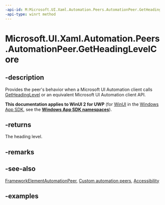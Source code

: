 ```yaml
---
-api-id: M:Microsoft.UI.Xaml.Automation.Peers.AutomationPeer.GetHeadingLevelCore
-api-type: winrt method
---
```


<!-- Method syntax.
virtual protected AutomationHeadingLevel AutomationPeer.GetHeadingLevelCore()
-->

# Microsoft.UI.Xaml.Automation.Peers.AutomationPeer.GetHeadingLevelCore

## -description
Provides the peer's behavior when a Microsoft UI Automation client calls [GetHeadingLevel](automationpeer_getheadinglevel_1176568834.md) or an equivalent Microsoft UI Automation client API.

**This documentation applies to WinUI 2 for UWP** (for [WinUI](/windows/apps/winui/winui3/) in the [Windows App SDK](/windows/apps/windows-app-sdk/), see the **[Windows App SDK namespaces](/windows/windows-app-sdk/api/winrt/)**).

## -returns
The heading level.

## -remarks

## -see-also
[FrameworkElementAutomationPeer](frameworkelementautomationpeer.md), [Custom automation peers](/windows/uwp/accessibility/custom-automation-peers), [Accessibility](/windows/apps/design/accessibility/accessibility)
## -examples

